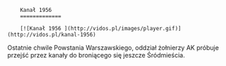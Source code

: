 
        Kanał 1956 
        =============
        
        [![Kanał 1956 ](http://vidos.pl/images/player.gif)](http://vidos.pl/kanal-1956)
        
        
 Ostatnie chwile Powstania Warszawskiego, oddział żołnierzy AK próbuje przejść przez kanały do broniącego się jeszcze Śródmieścia.
    